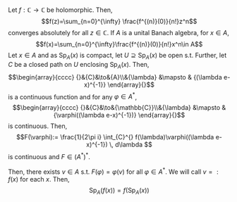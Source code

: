 Let $f:\mathbb{C}\to \mathbb{C}$ be holomorphic. Then, $$f(z)=\sum_{n=0}^{\infty} \frac{f^{(n)}(0)}{n!}z^n$$converges absolutely for all $z\in \mathbb{C}$. If $A$ is a unital Banach algebra, for $x\in A$, $$f(x)=\sum_{n=0}^{\infty}\frac{f^{(n)}(0)}{n!}x^n\in A$$
Let $x\in A$ and as $\text{Sp}_{A}(x)$ is compact, let $U\supseteq \text{Sp}_{A}(x)$ be open s.t. Further, let $C$ be a closed path on $U$ enclosing $\text{Sp}_{A}(x)$. Then, $$\begin{array}{cccc} {}&{C}&\to&{A}\\&{\lambda} &\mapsto & {(\lambda e-x)^{-1}} \end{array}{}$$is a continuous function and for any $\varphi\in A^{*}$, $$\begin{array}{cccc} {}&{C}&\to&{\mathbb{C}}\\&{\lambda} &\mapsto & {\varphi((\lambda e-x)^{-1})} \end{array}{}$$is continuous. Then, $$F(\varphi):= \frac{1}{2\pi i} \int_{C}^{} f(\lambda)\varphi((\lambda e-x)^{-1}) \, d\lambda $$is continuous and $F\in (A^{*})^{*}$.

Then, there exists $v\in A$ s.t. $F(\varphi)=\varphi(v)$ for all $\varphi\in A^{*}$. We will call $v=:f(x)$ for each $x$. Then, $$\text{Sp}_{A}(f(x))=f(\text{Sp}_{A}(x))$$